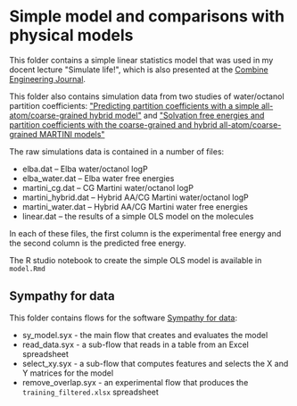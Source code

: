 # Simple model and comparisons with physical models

This folder contains a simple linear statistics model that was used in my docent lecture "Simulate life!", which is also presented at the [Combine Engineering Journal](https://statsletters.com).

This folder also contains simulation data from two studies of water/octanol partition coefficients: ["Predicting partition coefficients with a simple all-atom/coarse-grained hybrid model"](http://pubs.acs.org/doi/abs/10.1021/acs.jctc.5b00963) and ["Solvation free energies and partition coefficients with the coarse-grained and hybrid all-atom/coarse-grained MARTINI models"
](https://link.springer.com/article/10.1007/s10822-017-0059-9)

The raw simulations data is contained in a number of files:

* elba.dat – Elba water/octanol logP
* elba_water.dat – Elba water free energies
* martini_cg.dat – CG Martini water/octanol logP
* martini_hybrid.dat – Hybrid AA/CG Martini water/octanol logP
* martini_water.dat – Hybrid AA/CG Martini water free energies
* linear.dat – the results of a simple OLS model on the molecules

In each of these files, the first column is the experimental free energy and the second column is the predicted free energy.

The R studio notebook to create the simple OLS model is available in `model.Rmd`

## Sympathy for data

This folder contains flows for the software [Sympathy for data](https://www.sympathyfordata.com/):

* sy_model.syx - the main flow that creates and evaluates the model
* read_data.syx - a sub-flow that reads in a table from an Excel spreadsheet
* select_xy.syx - a sub-flow that computes features and selects the X and Y matrices for the model
* remove_overlap.syx - an experimental flow that produces the `training_filtered.xlsx` spreadsheet
